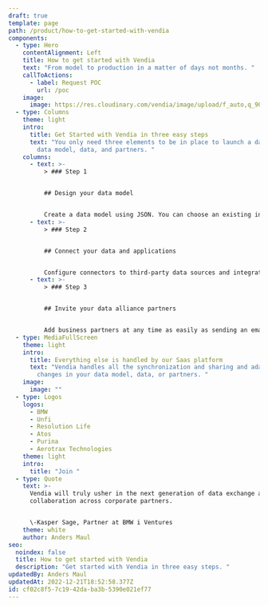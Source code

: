 ```yaml
---
draft: true
template: page
path: /product/how-to-get-started-with-vendia
components:
  - type: Hero
    contentAlignment: Left
    title: How to get started with Vendia
    text: "From model to production in a matter of days not months. "
    callToActions:
      - label: Request POC
        url: /poc
    image:
      image: https://res.cloudinary.com/vendia/image/upload/f_auto,q_90/v1671581266/Website/Iso/Launch-3_uz1ppr.png
  - type: Columns
    theme: light
    intro:
      title: Get Started with Vendia in three easy steps
      text: "You only need three elements to be in place to launch a data alliance. A
        data model, data, and partners. "
    columns:
      - text: >-
          > ### Step 1


          ## Design your data model


          Create a data model using JSON. You can choose an existing industry standard data schema or customize your own. You can always change it later, Vendia will adapt its infrastructure automatically.
      - text: >-
          > ### Step 2


          ## Connect your data and applications


          Configure connectors to third-party data sources and integrate with web, mobile, and cloud applications using Vendia's automatically generated APIs. We even offer multiple connectors that are ready to go.
      - text: >-
          > ### Step 3


          ## Invite your data alliance partners


          Add business partners at any time as easily as sending an email. Vendia will automatically create all required resources and populate historical data for them. Invite two, ten, or a hundred partners.
  - type: MediaFullScreen
    theme: light
    intro:
      title: Everything else is handled by our Saas platform
      text: "Vendia handles all the synchronization and sharing and adapts to any
        changes in your data model, data, or partners. "
    image:
      image: ""
  - type: Logos
    logos:
      - BMW
      - Unfi
      - Resolution Life
      - Atos
      - Purina
      - Aerotrax Technologies
    theme: light
    intro:
      title: "Join "
  - type: Quote
    text: >-
      Vendia will truly usher in the next generation of data exchange and
      collaboration across corporate partners.


      \-Kasper Sage, Partner at BMW i Ventures
    theme: white
    author: Anders Maul
seo:
  noindex: false
  title: How to get started with Vendia
  description: "Get started with Vendia in three easy steps. "
updatedBy: Anders Maul
updatedAt: 2022-12-21T18:52:58.377Z
id: cf02c8f5-7c19-42da-ba3b-5390e021ef77
---
```

